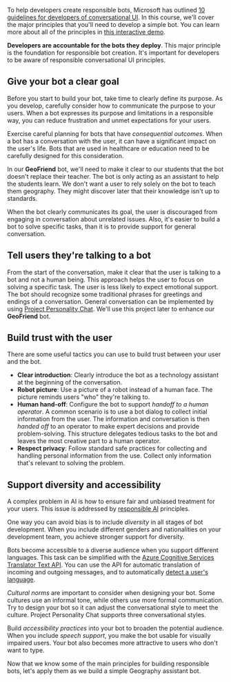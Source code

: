 To help developers create responsible bots, Microsoft has outlined [10 guidelines for developers of conversational UI][Guidelines10]. In this course, we'll cover the major principles that you'll need to develop a simple bot. You can learn more about all of the principles in [this interactive demo][InteractiveDemo].

**Developers are accountable for the bots they deploy**. This major principle is the foundation for responsible bot creation. It's important for developers to be aware of responsible conversational UI principles.

## Give your bot a clear goal

Before you start to build your bot, take time to clearly define its purpose. As you develop, carefully consider how to communicate the purpose to your users. When a bot expresses its purpose and limitations in a responsible way, you can reduce frustration and unmet expectations for your users.

Exercise careful planning for bots that have _consequential outcomes_. When a bot has a conversation with the user, it can have a significant impact on the user's life. Bots that are used in healthcare or education need to be carefully designed for this consideration.

In our **GeoFriend** bot, we'll need to make it clear to our students that the bot doesn't replace their teacher. The bot is only acting as an assistant to help the students learn. We don't want a user to rely solely on the bot to teach them geography. They might discover later that their knowledge isn't up to standards.

When the bot clearly communicates its goal, the user is discouraged from engaging in conversation about unrelated issues. Also, it's easier to build a bot to solve specific tasks, than it is to provide support for general conversation.

## Tell users they're talking to a bot

From the start of the conversation, make it clear that the user is talking to a bot and not a human being. This approach helps the user to focus on solving a specific task. The user is less likely to expect emotional support. The bot should recognize some traditional phrases for greetings and endings of a conversation. General conversation can be implemented by using [Project Personality Chat][PersonalityChat]. We'll use this project later to enhance our **GeoFriend** bot.

## Build trust with the user

There are some useful tactics you can use to build trust between your user and the bot. 

- **Clear introduction**: Clearly introduce the bot as a technology assistant at the beginning of the conversation.
- **Robot picture**: Use a picture of a robot instead of a human face. The picture reminds users "who" they're talking to.
- **Human hand-off**: Configure the bot to support _handoff to a human operator_. A common scenario is to use a bot dialog to collect initial information from the user. The information and conversation is then _handed off_ to an operator to make expert decisions and provide problem-solving. This structure delegates tedious tasks to the bot and leaves the most creative part to a human operator.
- **Respect privacy**: Follow standard safe practices for collecting and handling personal information from the use. Collect only information that's relevant to solving the problem.

## Support diversity and accessibility

A complex problem in AI is how to ensure fair and unbiased treatment for your users. This issue is addressed by [responsible AI][RespAI] principles.

One way you can avoid bias is to include _diversity_ in all stages of bot development. When you include different genders and nationalities on your development team, you achieve stronger support for diversity.

Bots become accessible to a diverse audience when you support different languages. This task can be simplified with the [Azure Cognitive Services Translator Text API][TranslatorAPI]. You can use the API for automatic translation of incoming and outgoing messages, and to automatically [detect a user's language][LangDetect].

_Cultural norms_ are important to consider when designing your bot. Some cultures use an informal tone, while others use more formal communication. Try to design your bot so it can adjust the conversational style to meet the culture. Project Personality Chat supports three conversational styles.

Build _accessibility practices_ into your bot to broaden the potential audience. When you include _speech support_, you make the bot usable for visually impaired users. Your bot also becomes more attractive to users who don't want to type.

Now that we know some of the main principles for building responsible bots, let's apply them as we build a simple Geography assistant bot.

<!-- Links -->

[Guidelines10]: https://www.microsoft.com/research/publication/responsible-bots/
[InteractiveDemo]: https://aidemos.microsoft.com/responsible-conversational-ai/building-a-trustworthy-bot
[PersonalityChat]: https://www.microsoft.com/research/project/personality-chat/
[RespAI]: https://www.microsoft.com/ai/responsible-ai
[TranslatorAPI]: https://azure.microsoft.com/services/cognitive-services/translator-text-api/
[LangDetect]: https://docs.microsoft.com/azure/cognitive-services/text-analytics/how-tos/text-analytics-how-to-language-detection
